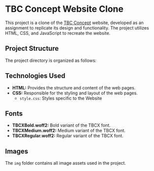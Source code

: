 # TBC Concept Website Clone

This project is a clone of the [TBC Concept](https://tbcconcept.ge/ge) website, developed as an assignment to replicate its design and functionality. The project utilizes HTML, CSS, and JavaScript to recreate the website.

## Project Structure

The project directory is organized as follows:


## Technologies Used

- **HTML:** Provides the structure and content of the web pages.
- **CSS:** Responsible for the styling and layout of the web pages.
  - `style.css`: Styles specific to the Website

## Fonts

- **TBCXBold.woff2:** Bold variant of the TBCX font.
- **TBCXMedium.woff2:** Medium variant of the TBCX font.
- **TBCXRegular.woff2:** Regular variant of the TBCX font.

## Images

The `img` folder contains all image assets used in the project.
